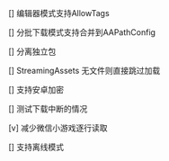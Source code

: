 [] 编辑器模式支持AllowTags

[] 分批下载模式支持合并到AAPathConfig

[] 分离独立包

[] StreamingAssets 无文件则直接跳过加载

[] 支持安卓加密

[] 测试下载中断的情况

[v] 减少微信小游戏逐行读取

[] 支持离线模式

